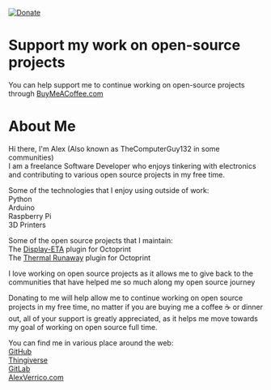 [![Donate](https://img.shields.io/badge/Donate%3A-Buy%20Me%20A%20Coffee-brightgreen)](https://www.buymeacoffee.com/AlexVerrico)

# Support my work on open-source projects
You can help support me to continue working on open-source projects through [BuyMeACoffee.com](https://www.buymeacoffee.com/AlexVerrico)  

# About Me
Hi there, I'm Alex (Also known as TheComputerGuy132 in some communities)  
I am a freelance Software Developer who enjoys tinkering with electronics and contributing to various open source projects in my free time.  

Some of the technologies that I enjoy using outside of work:  
Python  
Arduino  
Raspberry Pi  
3D Printers  

Some of the open source projects that I maintain:  
The [Display-ETA](https://github.com/AlexVerrico/Octoprint-Display-ETA) plugin for Octoprint  
The [Thermal Runaway](https://github.com/AlexVerrico/Octoprint-ThermalRunaway) plugin for Octoprint  


I love working on open source projects as it allows me to give back to the communities that have helped me so much along my open source journey  
  
Donating to me will help allow me to continue working on open source projects in my free time, no matter if you are buying me a coffee ☕ or dinner out, all of your support is greatly appreciated, as it helps me move towards my goal of working on open source full time.  

You can find me in various place around the web:  
[GitHub](https://github.com/AlexVerrico)  
[Thingiverse](https://www.thingiverse.com/alexverrico/designs)  
[GitLab](https://gitlab.com/AlexVerrico)  
[AlexVerrico.com](https://AlexVerrico.com/)  
